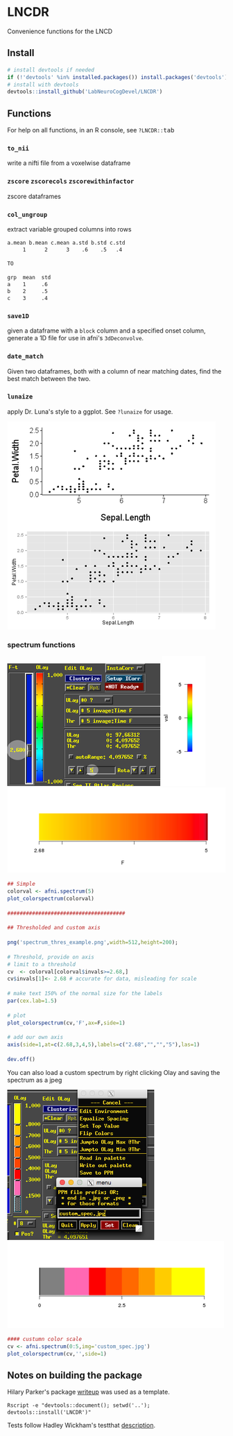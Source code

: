 # LNCDR
Convenience functions for the LNCD

## Install
```R
# install devtools if needed
if (!'devtools' %in% installed.packages()) install.packages('devtools')
# install with devtools
devtools::install_github('LabNeuroCogDevel/LNCDR')
```

## Functions

For help on all functions, in an R console, see `?LNCDR::`<kbd>tab</kbd>

### `to_nii`
write a nifti file from a voxelwise dataframe
### `zscore` `zscorecols` `zscorewithinfactor`
zscore dataframes
### `col_ungroup`
extract variable grouped columns into rows
```
a.mean b.mean c.mean a.std b.std c.std
     1      2      3    .6    .5   .4

TO

grp  mean  std
a    1     .6
b    2     .5
c    3     .4

```
### `save1D`
given a dataframe with a `block` column and a specified onset column, generate a 1D file for use in afni's `3dDeconvolve`.

### `date_match`
Given two dataframes, both with a column of near matching dates, find the best match between the two.

### `lunaize`
apply Dr. Luna's style to a ggplot. See `?lunaize` for usage.

![lunastyle](img/lunaize-plotcomp.png?raw=true)

### spectrum functions


![afni](img/afni_shot.png?raw=true)
![spect1](img/spectrum_example.png?raw=true)
![spect2](img/spectrum_thres_example.png?raw=true)

```R
## Simple
colorval <- afni.spectrum(5)
plot_colorspectrum(colorval) 

######################################

## Thresholded and custom axis

png('spectrum_thres_example.png',width=512,height=200);

# Threshold, provide on axis
# limit to a threshold
cv  <- colorval[colorval$invals>=2.68,]
cv$invals[1]<- 2.68 # accurate for data, misleading for scale

# make text 150% of the normal size for the labels
par(cex.lab=1.5)

# plot
plot_colorspectrum(cv,'F',ax=F,side=1) 

# add our own axis
axis(side=1,at=c(2.68,3,4,5),labels=c("2.68","","","5"),las=1)

dev.off()
```

You can also load a custom spectrum by right clicking Olay and saving the spectrum as a jpeg

![getFromAfni](img/afni_shot_savespect.png)
![custumnSpec](img/custom_color.png)

```R
#### custumn color scale
cv <- afni.spectrum(0:5,img='custom_spec.jpg')
plot_colorspectrum(cv,'',side=1)
```

## Notes on building the package
Hilary Parker's package [writeup](https://hilaryparker.com/2014/04/29/writing-an-r-package-from-scratch/) was used as a template.
```
Rscript -e "devtools::document(); setwd('..'); devtools::install('LNCDR')"
```

Tests follow Hadley Wickham's testthat [description](http://r-pkgs.had.co.nz/tests.html).
